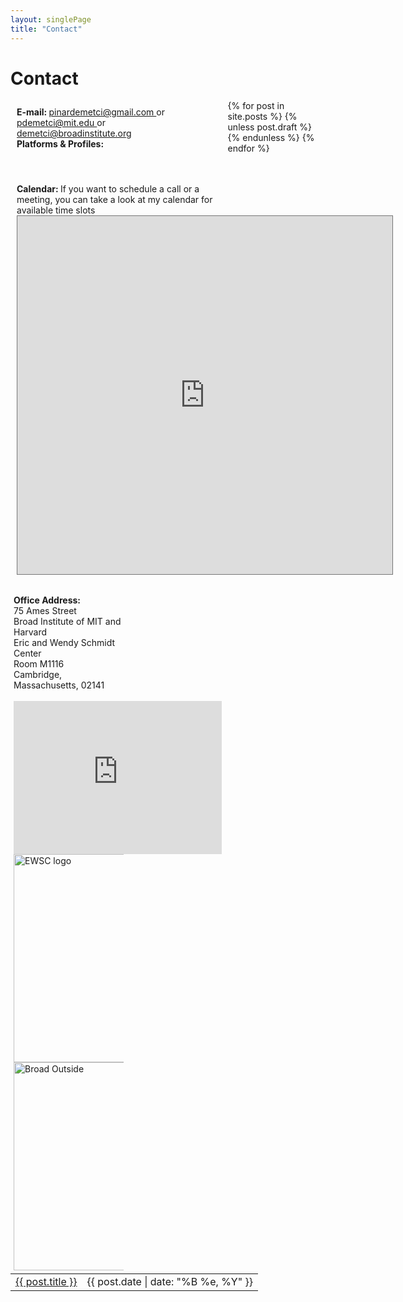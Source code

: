 ```yaml
---
layout: singlePage
title: "Contact"
---
```


# Contact


<html>
<style>
.calendar {
    text-align: left;
}
.column1 {
  float: left;
  width: 65%;
  padding: 10px;
}
.column2 {
  float: left;
  width: 35%;
  padding: 5px;
}

/* Clear floats after image containers */
.row::after {
  content: "";
  clear: both;
  display: table;
}
img{
	border: 0;
	padding: 0;
}

ul {
    display: inline;
    padding: 0;
}
li {
    display: inline;
}
</style>

<div class="row">
  <div class="column1">
<strong>E-mail: </strong> <a href="mailto:pinardemerci@gmail.com"> pinardemetci@gmail.com </a> or         <a href="mailto:pdemetci@mit.edu"> pdemetci@mit.edu </a> or <a href="mailto:pdemetci@mit.edu">demetci@broadinstitute.org </a> <br>
<strong> Platforms & Profiles: </strong> <ul class="list-inline idxIcons" style='font-size: 1.5em; margin-top: 0.5em;'>
        <li>
          <a href="http://www.linkedin.com/in/pinardemetci" target="_blank">
            <i class="fa fa-fw fa-linkedin"></i></a>
        </li>
        <li>
          <a href="http://twitter.com/spinar_d" target="_blank">
            <i class="fa fa-fw fa-twitter"></i></a>
        </li>
      <li>
          <a href="https://scholar.google.com/citations?user=0Tzd6eAAAAAJ&hl=en" target="_blank">
          <i class="ai ai-google-scholar"></i></a>
        </li>
        <li>
          <a href="http://github.com/pinardemetci" target="_blank">
            <i class="fa fa-fw fa-github"></i></a>
        </li>
        </ul><br><br>
<strong>Calendar: </strong> If you want to schedule a call or a meeting, you can take a look at my calendar for available time slots
  <div class="calendar">
  <iframe src="https://calendar.google.com/calendar/embed?height=500&wkst=1&bgcolor=%23ffffff&ctz=America%2FNew_York&src=ZGVtZXRjaUBicm9hZGluc3RpdHV0ZS5vcmc&color=%233F51B5&mode=WEEK&showDate=1&showNav=1&showTitle=1&showPrint=0&showTabs=1&showCalendars=1&showTz=1" style="border:solid 1px #777" width="600" height="573" frameborder="0" scrolling="yes"></iframe>
</div> <br>
  </div>

  <div class="column2">
  	<strong>Office Address: </strong><br>
	75 Ames Street <br>
	Broad Institute of MIT and Harvard<br>
  Eric and Wendy Schmidt Center <br>
  Room M1116 <br>
	Cambridge, Massachusetts, 02141<br><br>
	<iframe src="https://www.google.com/maps/embed?pb=!1m18!1m12!1m3!1d2948.013997031197!2d-71.09101472334982!3d42.36354097119264!2m3!1f0!2f0!3f0!3m2!1i1024!2i768!4f13.1!3m3!1m2!1s0x89e370af177d76d7%3A0x9f027d752b7ddb2c!2s75%20Ames%20St%2C%20Cambridge%2C%20MA%2002142!5e0!3m2!1sen!2sus!4v1705968993298!5m2!1sen!2sus" width="333" height="245" style="border:0;" allowfullscreen="" loading="lazy" referrerpolicy="no-referrer-when-downgrade"></iframe><br>
<!--   <iframe src="https://www.google.com/maps/embed?pb=!1m18!1m12!1m3!1d10622.493137944537!2d-71.40948743621925!3d41.82465499586538!2m3!1f0!2f0!3f0!3m2!1i1024!2i768!4f13.1!3m3!1m2!1s0x89e445234354f4cb%3A0x6131be74138e01c2!2s164%20Angell%20St%2C%20Providence%2C%20RI%2002906!5e0!3m2!1sen!2sus!4v1629242264241!5m2!1sen!2sus" width="333" height="245" style="border:0;" allowfullscreen="" loading="lazy"></iframe><br> -->
    <img src="http://pinardemetci.github.io/images/ewsc.png" alt="EWSC logo" style="width:333"> <br>
    <img src="http://pinardemetci.github.io/images/broad.jpeg" alt="Broad Outside" style="width:333"> <br>
    <!-- <img src="http://pinardemetci.github.io/images/CCMB_in.jpeg" alt="CCMB Inside" style="width:100%"> -->
  </div>
</div>

<table class="table table-hover">
  {% for post in site.posts %}
    {% unless post.draft %}
    <tr>
      <td><a href="{{ post.url }}">{{ post.title }}</a></td>
      <td class="col-md-3" style="text-align: right;">{{ post.date | date: "%B %e, %Y" }}</td>
    </tr>
    {% endunless %}
  {% endfor %}
</table>